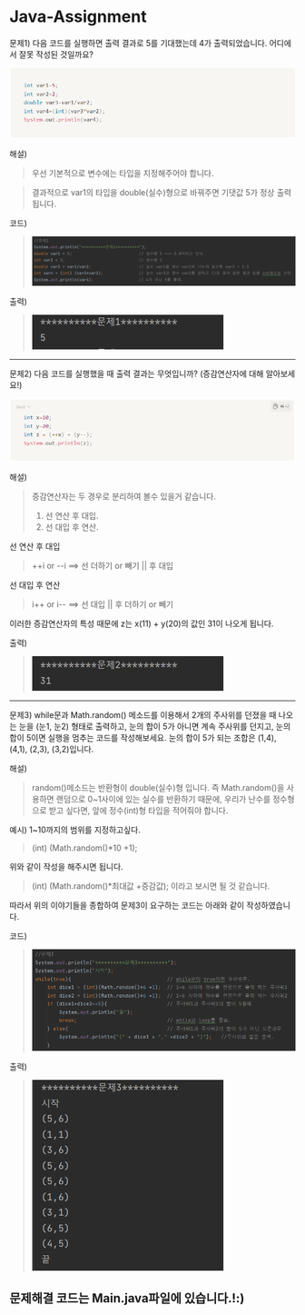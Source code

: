 # Java-Assignment
문제1) 다음 코드를 실행하면 출력 결과로 5를 기대했는데 4가 출력되었습니다. 어디에서 잘못 작성된 것일까요?

<img src="problem1.png">

해설)
>우선 기본적으로 변수에는 타입을 지정해주어야 합니다.

>결과적으로 var1의 타입을 double(실수)형으로 바꿔주면 기댓값 5가 정상 출력됩니다.

코드)
><img src="solve1.png">

출력)
> <img src="out1.png">

------------------------------------------------------------------------
문제2) 다음 코드를 실행했을 때 출력 결과는 무엇입니까? (증감연산자에 대해 알아보세요!)

<img src="problem2.png">

해설)
>증감연산자는 두 경우로 분리하여 볼수 있을거 같습니다.
> 1. 선 연산 후 대입.
> 2. 선 대입 후 연산.

선 연산 후 대입
>++i or --i  ==> 선 더하기 or 빼기 || 후 대입

선 대입 후 연산
>i++ or i--  ==> 선 대입 || 후 더하기 or 빼기

이러한 증감연산자의 특성 때문에 z는 x(11) + y(20)의 값인 31이 나오게 됩니다.

출력)
><img src="out2.png">

------------------------------------------------------------------------
문제3) while문과 Math.random() 메소드를 이용해서 2개의 주사위를 던졌을 때 나오는 눈을 (눈1, 눈2) 형태로 출력하고, 눈의 합이 5가 아니면 계속 주사위를 던지고, 눈의 합이 5이면 실행을 멈추는 코드를 작성해보세요. 눈의 합이 5가 되는 조합은 (1,4), (4,1), (2,3), (3,2)입니다.

해설)
> random()메소드는 반환형이 double(실수)형 입니다.
> 즉 Math.random()을 사용하면 랜덤으로 0~1사이에 있는 실수를 반환하기 때문에,
> 우리가 난수를 정수형으로 받고 싶다면, 앞에 정수(int)형 타입을 적어줘야 합니다.

예시) 1~10까지의 범위를 지정하고싶다.
>(int) (Math.random()*10 +1);

위와 같이 작성을 해주시면 됩니다.
>(int) (Math.random()*최대값 +증감값);  이라고 보시면 될 것 같습니다.

따라서 위의 이야기들을 종합하여 문제3이 요구하는 코드는 아래와 같이 작성하였습니다.

코드)
><img src="solve3.png">

출력)
><img src="out3.png">

## 문제해결 코드는 Main.java파일에 있습니다.!:)